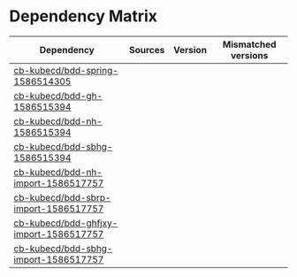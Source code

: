 # Dependency Matrix

Dependency | Sources | Version | Mismatched versions
---------- | ------- | ------- | -------------------
[cb-kubecd/bdd-spring-1586514305](https://github.com/cb-kubecd/bdd-spring-1586514305.git) |  | []() | 
[cb-kubecd/bdd-gh-1586515394](https://github.com/cb-kubecd/bdd-gh-1586515394.git) |  | []() | 
[cb-kubecd/bdd-nh-1586515394](https://github.com/cb-kubecd/bdd-nh-1586515394.git) |  | []() | 
[cb-kubecd/bdd-sbhg-1586515394](https://github.com/cb-kubecd/bdd-sbhg-1586515394.git) |  | []() | 
[cb-kubecd/bdd-nh-import-1586517757](https://github.com/cb-kubecd/bdd-nh-import-1586517757.git) |  | []() | 
[cb-kubecd/bdd-sbrp-import-1586517757](https://github.com/cb-kubecd/bdd-sbrp-import-1586517757.git) |  | []() | 
[cb-kubecd/bdd-ghfjxy-import-1586517757](https://github.com/cb-kubecd/bdd-ghfjxy-import-1586517757.git) |  | []() | 
[cb-kubecd/bdd-sbhg-import-1586517757](https://github.com/cb-kubecd/bdd-sbhg-import-1586517757.git) |  | []() | 
